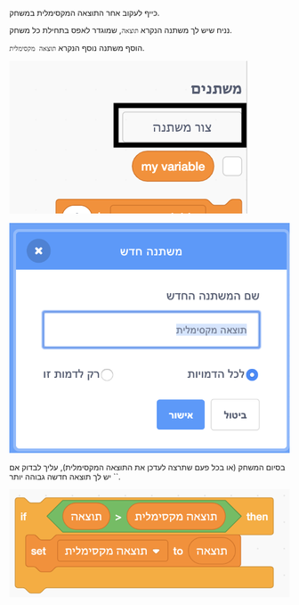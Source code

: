 כייף לעקוב אחר התוצאה המקסימלית במשחק.

נניח שיש לך משתנה הנקרא `תוצאה`, שמוגדר לאפס בתחילת כל משחק.

הוסף משתנה נוסף הנקרא `תוצאה מקסימלית`.

![תפריט משתנים עם ״צור משתנה״](images/make-variable-annotated.png)

![תיבת ״משתנה חדש״ עם תוצאה מקסימלית כשם המשתנה](images/make-high-score-variable.png)

בסיום המשחק (או בכל פעם שתרצה לעדכן את התוצאה המקסימלית), עליך לבדוק אם יש לך תוצאה חדשה גבוהה יותר ``.

![קטע קוד הדרוש ליצור תוצאה מקסימלית](images/check-for-high-score.png)